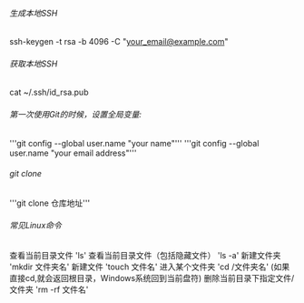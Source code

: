 ###### 生成本地SSH
ssh-keygen -t rsa -b 4096 -C "your_email@example.com"
###### 获取本地SSH
cat ~/.ssh/id_rsa.pub
###### 第一次使用Git的时候，设置全局变量:
'''git config --global user.name "your name"'''
'''git config --global user.name "your email address"'''
###### git clone
'''git clone 仓库地址'''
###### 常见Linux命令
查看当前目录文件  'ls'
查看当前目录文件（包括隐藏文件）  'ls -a'
新建文件夹 'mkdir 文件夹名'
新建文件  'touch 文件名'
进入某个文件夹 'cd /文件夹名' (如果直接cd,就会返回根目录，Windows系统回到当前盘符)
删除当前目录下指定文件/文件夹 'rm -rf 文件名'
